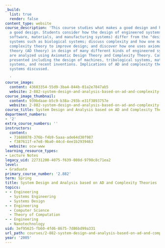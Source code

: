 ```yaml
---
_build:
  list: true
  render: false
content_type: website
course_description: 'This course studies what makes a good design and how one develops
  a good design. Students consider how the design of engineered systems (such as hardware,
  software, materials, and manufacturing systems) differ from the "design" of natural
  systems such as biological systems; discuss complexity and how one makes use of
  complexity theory to improve design; and discover how one uses axiomatic design
  theory (AD theory) in design of many different kinds of engineered systems. Questions
  are analyzed using Axiomatic Design Theory and Complexity Theory. Case studies are
  presented including the design of machines, tribological systems, materials, manufacturing
  systems, and recent inventions. Implications of AD and complexity theories on biological
  systems discussed.

  '
course_image:
  content: 43603354-55d9-3ba4-844b-01a2e7847ab5
  website: 2-882-system-design-and-analysis-based-on-ad-and-complexity-theories-spring-2005
course_image_thumbnail:
  content: 939bdaae-b5c9-b38a-293b-e31f3893757e
  website: 2-882-system-design-and-analysis-based-on-ad-and-complexity-theories-spring-2005
course_title: System Design and Analysis based on AD and Complexity Theories
department_numbers:
- '2'
extra_course_numbers: ''
instructors:
  content:
  - 71688078-376b-f4b9-5aaa-ade64d30f987
  - f387611f-e7e8-9ba0-44cd-4ee1b2939463
  website: ocw-www
learning_resource_types:
- Lecture Notes
legacy_uid: 22731200-4075-f639-080d-9798c8c71ea2
level:
- Graduate
primary_course_number: '2.882'
term: Spring
title: System Design and Analysis based on AD and Complexity Theories
topics:
- - Engineering
  - Systems Engineering
  - Systems Design
- - Engineering
  - Computer Science
  - Theory of Computation
- - Engineering
  - Nanotechnology
uid: 3ef95625-fb60-4fd6-8675-7d86bd99a331
url_path: courses/2-882-system-design-and-analysis-based-on-ad-and-complexity-theories-spring-2005
year: '2005'
---
```

